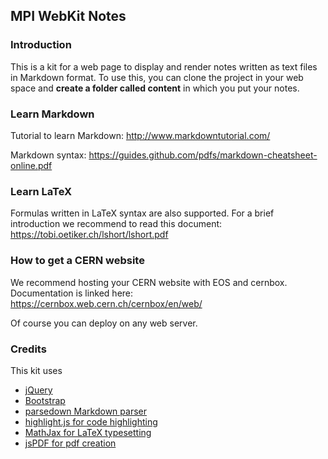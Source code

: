## MPI WebKit Notes

### Introduction

This is a kit for a web page to display and render notes written as text files in Markdown format.
To use this, you can clone the project in your web space and **create a folder called content** in which you put your notes.

### Learn Markdown

Tutorial to learn Markdown:
http://www.markdowntutorial.com/


Markdown syntax:
https://guides.github.com/pdfs/markdown-cheatsheet-online.pdf


### Learn LaTeX
Formulas written in LaTeX syntax are also supported. For a brief introduction we recommend to read this document:
https://tobi.oetiker.ch/lshort/lshort.pdf

### How to get a CERN website

We recommend hosting your CERN website with EOS and cernbox. Documentation is linked here: 
https://cernbox.web.cern.ch/cernbox/en/web/

Of course you can deploy on any web server.


### Credits

This kit uses 

* [jQuery](jquery.com)
* [Bootstrap](https://v4-alpha.getbootstrap.com/)
* [parsedown Markdown parser](https://github.com/erusev/parsedown)
* [highlight.js for code highlighting](https://highlightjs.org/)
* [MathJax for LaTeX typesetting](https://www.mathjax.org/)
* [jsPDF for pdf creation](https://github.com/MrRio/jsPDF)
